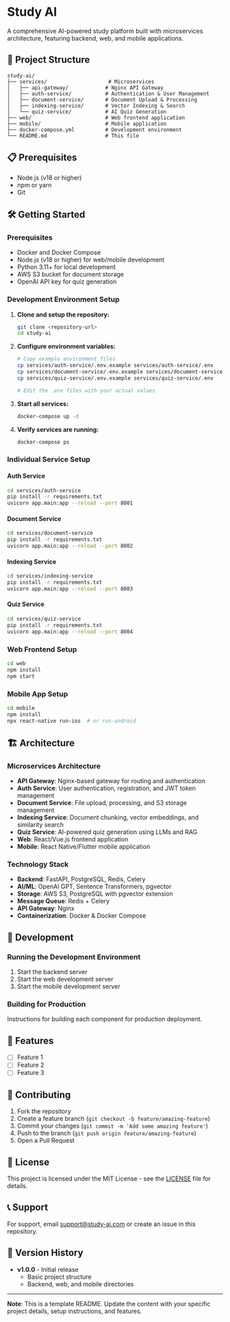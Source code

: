 # Study AI

A comprehensive AI-powered study platform built with microservices architecture, featuring backend, web, and mobile applications.

## 🚀 Project Structure

```
study-ai/
├── services/                    # Microservices
│   ├── api-gateway/            # Nginx API Gateway
│   ├── auth-service/           # Authentication & User Management
│   ├── document-service/       # Document Upload & Processing
│   ├── indexing-service/       # Vector Indexing & Search
│   └── quiz-service/           # AI Quiz Generation
├── web/                        # Web frontend application
├── mobile/                     # Mobile application
├── docker-compose.yml          # Development environment
└── README.md                   # This file
```

## 📋 Prerequisites

- Node.js (v18 or higher)
- npm or yarn
- Git

## 🛠️ Getting Started

### Prerequisites

- Docker and Docker Compose
- Node.js (v18 or higher) for web/mobile development
- Python 3.11+ for local development
- AWS S3 bucket for document storage
- OpenAI API key for quiz generation

### Development Environment Setup

1. **Clone and setup the repository:**
   ```bash
   git clone <repository-url>
   cd study-ai
   ```

2. **Configure environment variables:**
   ```bash
   # Copy example environment files
   cp services/auth-service/.env.example services/auth-service/.env
   cp services/document-service/.env.example services/document-service/.env
   cp services/quiz-service/.env.example services/quiz-service/.env
   
   # Edit the .env files with your actual values
   ```

3. **Start all services:**
   ```bash
   docker-compose up -d
   ```

4. **Verify services are running:**
   ```bash
   docker-compose ps
   ```

### Individual Service Setup

#### Auth Service
```bash
cd services/auth-service
pip install -r requirements.txt
uvicorn app.main:app --reload --port 8001
```

#### Document Service
```bash
cd services/document-service
pip install -r requirements.txt
uvicorn app.main:app --reload --port 8002
```

#### Indexing Service
```bash
cd services/indexing-service
pip install -r requirements.txt
uvicorn app.main:app --reload --port 8003
```

#### Quiz Service
```bash
cd services/quiz-service
pip install -r requirements.txt
uvicorn app.main:app --reload --port 8004
```

### Web Frontend Setup

```bash
cd web
npm install
npm start
```

### Mobile App Setup

```bash
cd mobile
npm install
npx react-native run-ios  # or run-android
```

## 🏗️ Architecture

### Microservices Architecture

- **API Gateway**: Nginx-based gateway for routing and authentication
- **Auth Service**: User authentication, registration, and JWT token management
- **Document Service**: File upload, processing, and S3 storage management
- **Indexing Service**: Document chunking, vector embeddings, and similarity search
- **Quiz Service**: AI-powered quiz generation using LLMs and RAG
- **Web**: React/Vue.js frontend application
- **Mobile**: React Native/Flutter mobile application

### Technology Stack

- **Backend**: FastAPI, PostgreSQL, Redis, Celery
- **AI/ML**: OpenAI GPT, Sentence Transformers, pgvector
- **Storage**: AWS S3, PostgreSQL with pgvector extension
- **Message Queue**: Redis + Celery
- **API Gateway**: Nginx
- **Containerization**: Docker & Docker Compose

## 🔧 Development

### Running the Development Environment

1. Start the backend server
2. Start the web development server
3. Start the mobile development server

### Building for Production

Instructions for building each component for production deployment.

## 📱 Features

- [ ] Feature 1
- [ ] Feature 2
- [ ] Feature 3

## 🤝 Contributing

1. Fork the repository
2. Create a feature branch (`git checkout -b feature/amazing-feature`)
3. Commit your changes (`git commit -m 'Add some amazing feature'`)
4. Push to the branch (`git push origin feature/amazing-feature`)
5. Open a Pull Request

## 📄 License

This project is licensed under the MIT License - see the [LICENSE](LICENSE) file for details.

## 📞 Support

For support, email support@study-ai.com or create an issue in this repository.

## 🔄 Version History

- **v1.0.0** - Initial release
  - Basic project structure
  - Backend, web, and mobile directories

---

**Note**: This is a template README. Update the content with your specific project details, setup instructions, and features. 